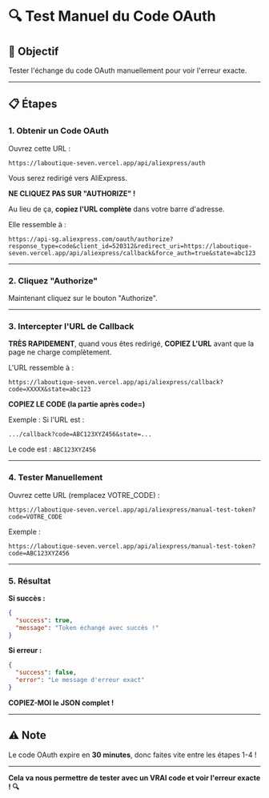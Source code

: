 # 🔍 Test Manuel du Code OAuth

## 🎯 Objectif

Tester l'échange du code OAuth manuellement pour voir l'erreur exacte.

---

## 📋 Étapes

### **1. Obtenir un Code OAuth**

Ouvrez cette URL :
```
https://laboutique-seven.vercel.app/api/aliexpress/auth
```

Vous serez redirigé vers AliExpress.

**NE CLIQUEZ PAS SUR "AUTHORIZE" !**

Au lieu de ça, **copiez l'URL complète** dans votre barre d'adresse.

Elle ressemble à :
```
https://api-sg.aliexpress.com/oauth/authorize?response_type=code&client_id=520312&redirect_uri=https://laboutique-seven.vercel.app/api/aliexpress/callback&force_auth=true&state=abc123
```

---

### **2. Cliquez "Authorize"**

Maintenant cliquez sur le bouton "Authorize".

---

### **3. Intercepter l'URL de Callback**

**TRÈS RAPIDEMENT**, quand vous êtes redirigé, **COPIEZ L'URL** avant que la page ne charge complètement.

L'URL ressemble à :
```
https://laboutique-seven.vercel.app/api/aliexpress/callback?code=XXXXX&state=abc123
```

**COPIEZ LE CODE (la partie après code=)**

Exemple : Si l'URL est :
```
.../callback?code=ABC123XYZ456&state=...
```

Le code est : `ABC123XYZ456`

---

### **4. Tester Manuellement**

Ouvrez cette URL (remplacez VOTRE_CODE) :
```
https://laboutique-seven.vercel.app/api/aliexpress/manual-test-token?code=VOTRE_CODE
```

Exemple :
```
https://laboutique-seven.vercel.app/api/aliexpress/manual-test-token?code=ABC123XYZ456
```

---

### **5. Résultat**

**Si succès :**
```json
{
  "success": true,
  "message": "Token échangé avec succès !"
}
```

**Si erreur :**
```json
{
  "success": false,
  "error": "Le message d'erreur exact"
}
```

**COPIEZ-MOI le JSON complet !**

---

## ⚠️ Note

Le code OAuth expire en **30 minutes**, donc faites vite entre les étapes 1-4 !

---

**Cela va nous permettre de tester avec un VRAI code et voir l'erreur exacte ! 🔍**
